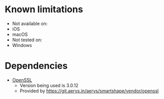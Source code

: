 # Known limitations

* Not available on:
 * iOS
 * macOS
* Not tested on:
 * Windows

# Dependencies

* [OpenSSL](https://www.openssl.org/)
  * Version being used is 3.0.12
  * Provided by https://git.aerys.in/aerys/smartshape/vendor/openssl
